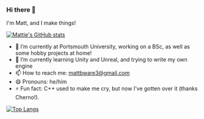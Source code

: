 ### Hi there 👋
I'm Matt, and I make things!

[![Mattie's GitHub stats](https://github-readme-stats.vercel.app/api?username=mattiebw)](https://github.com/anuraghazra/github-readme-stats)

- 🔭 I’m currently at Portsmouth University, working on a BSc, as well as some hobby projects at home!
- 🌱 I’m currently learning Unity and Unreal, and trying to write my own engine
- 📫 How to reach me: mattbware3@gmail.com
- 😄 Pronouns: he/him
- ⚡ Fun fact: C++ used to make me cry, but now I've gotten over it (thanks Cherno!).

[![Top Langs](https://github-readme-stats.vercel.app/api/top-langs/?username=mattiebw&layout=compact)](https://github.com/anuraghazra/github-readme-stats)
